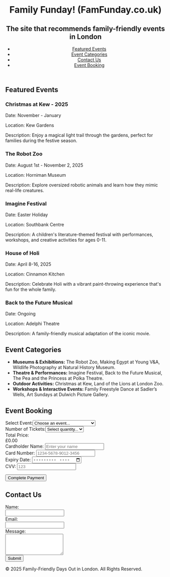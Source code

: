 <p>&nbsp;</p>
<p>&nbsp;</p>
<header>
<h1>Family Funday! (FamFunday.co.uk)</h1>
<h2>The site that recommends family-friendly events in London</h2>
<nav>
<ul class="navbar">
<li><a href="#featured">Featured Events</a></li>
<li><a href="#categories">Event Categories</a></li>
<li><a href="#contact">Contact Us</a></li>
<li><a href="#event">Event Booking</a></li>
</ul>
</nav></header>
<section id="featured" class="section">
<h2>Featured Events</h2>
<div class="event">
<h3>Christmas at Kew - 2025</h3>
<p>Date: November - January</p>
<p>Location: Kew Gardens</p>
<p>Description: Enjoy a magical light trail through the gardens, perfect for families during the festive season.</p>
</div>
<div class="event">
<h3>The Robot Zoo</h3>
<p>Date: August 1st - November 2, 2025</p>
<p>Location: Horniman Museum</p>
<p>Description: Explore oversized robotic animals and learn how they mimic real-life creatures.</p>
</div>
<div class="event">
<h3>Imagine Festival</h3>
<p>Date: Easter Holiday</p>
<p>Location: Southbank Centre</p>
<p>Description: A children's literature-themed festival with performances, workshops, and creative activities for ages 0-11.</p>
</div>
<div class="event">
<h3>House of Holi</h3>
<p>Date: April 8-16, 2025</p>
<p>Location: Cinnamon Kitchen</p>
<p>Description: Celebrate Holi with a vibrant paint-throwing experience that's fun for the whole family.</p>
</div>
<div class="event">
<h3>Back to the Future Musical</h3>
<p>Date: Ongoing</p>
<p>Location: Adelphi Theatre</p>
<p>Description: A family-friendly musical adaptation of the iconic movie.</p>
</div>
</section>
<section id="categories" class="section">
<h2>Event Categories</h2>
<ul class="categories-list">
<li><strong>Museums &amp; Exhibitions:</strong> The Robot Zoo, Making Egypt at Young V&amp;A, Wildlife Photography at Natural History Museum.</li>
<li><strong>Theatre &amp; Performances:</strong> Imagine Festival, Back to the Future Musical, The Pea and the Princess at Polka Theatre.</li>
<li><strong>Outdoor Activities:</strong> Christmas at Kew, Land of the Lions at London Zoo.</li>
<li><strong>Workshops &amp; Interactive Events:</strong> Family Freestyle Dance at Sadler&rsquo;s Wells, Art Sundays at Dulwich Picture Gallery.</li>
</ul>
</section>
<div class="payment-section">
<h2>Event Booking</h2>
<div class="form-group"><label for="eventSelect">Select Event:</label><select id="eventSelect">
<option value="">Choose an event...</option>
<option value="concert">Christmas at Kew (&pound;10/ticket)</option>
<option value="conference">The Robot Zoo (&pound;10/ticket)</option>
<option value="workshop">Imagine Festival (&pound;10/ticket)</option>
</select></div>
<div class="form-group"><label for="numTickets">Number of Tickets:</label><select id="numTickets">
<option value="0">Select quantity...</option>
<option value="1">1</option>
<option value="2">2</option>
<option value="3">3</option>
<option value="4">4</option>
<option value="5">5</option>
<option value="6">6</option>
</select></div>
<div class="form-group"><label>Total Price:</label>
<div id="priceDisplay">&pound;0.00</div>
</div>
</div>
<!-- Cardholder Name -->
<div class="form-group"><label for="cardholder">Cardholder Name:</label> <input id="cardholder" name="cardholder" required="" type="text" placeholder="Enter your name" /></div>
<!-- Card Number -->
<div class="form-group"><label for="cardnumber">Card Number:</label> <input id="cardnumber" name="cardnumber" required="" type="text" placeholder="1234-5678-9012-3456" /></div>
<!-- Expiry Date -->
<div class="form-group"><label for="expiry">Expiry Date:</label> <input id="expiry" name="expiry" required="" type="month" /></div>
<!-- CVV -->
<div class="form-group"><label for="cvv">CVV:</label> <input id="cvv" name="cvv" required="" type="text" placeholder="123" /></div>
<!-- Submit Button -->
<p><button type="submit">Complete Payment</button></p>



</header>
<h2>Contact Us</h2>
<form id="contact-form"><label for="name">Name:</label><br /> <input id="name" name="name" required="" type="text" /><br /> <label for="email">Email:</label><br /> <input id="email" name="email" required="" type="email" /><br /> <label for="message">Message:</label><br /> <textarea id="message" name="message" required="" rows="4"></textarea><br /> <button type="submit">Submit</button></form></section>



<footer>&copy; 2025 Family-Friendly Days Out in London. All Rights Reserved.</footer>
